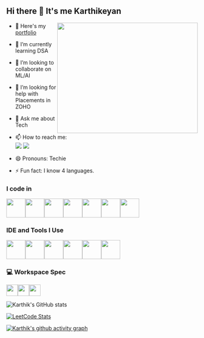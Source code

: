 ## Hi there 👋 It's me Karthikeyan

<img align="right" width="370" height="290" src="https://user-images.githubusercontent.com/74038190/212748842-9fcbad5b-6173-4175-8a61-521f3dbb7514.gif">

- 🔭 Here's my [portfolio](https://kodewithkarthik.github.io/My-Portfolio/)
- 🌱 I’m currently learning DSA
- 👯 I’m looking to collaborate on ML/AI
- 🤔 I’m looking for help with Placements in ZOHO
- 💬 Ask me about Tech
- 📫 How to reach me:
<br /> [<img src="https://img.shields.io/badge/Twitter-1DA1F2?style=for-the-badge&logo=twitter&logoColor=white" />](https://twitter.com/KodeWithKarthik) [<img src="https://img.shields.io/badge/LinkedIn-0077B5?style=for-the-badge&logo=linkedin&logoColor=white" />](https://www.linkedin.com/in/karthikeyan-7680a92b9/)

- 😄 Pronouns: Techie
- ⚡ Fun fact: I know 4 languages.

### I code in

<div style="display: flex; flex-direction: row;">
    <img height="50" width="50" src="https://img.icons8.com/color/48/000000/html-5.png" /> 
    <img height="50" width="50" src="https://img.icons8.com/color/48/000000/css3.png" /> 
    <img height="50" width="50" src="https://img.icons8.com/color/48/000000/javascript.png"/>
    <img height="50" width="50" src="https://img.icons8.com/color/48/000000/react-native.png"/> 
    <img height="50" width="50" src="https://img.icons8.com/color/48/000000/java-coffee-cup-logo.png"/> 
    <img height="50" width="50" src="https://img.icons8.com/color/48/000000/bootstrap.png" /> 
    <img height="50" width="50" src="https://img.icons8.com/color/48/000000/mysql-logo.png"/>
</div>

### IDE and Tools I Use

<div style="display: flex; flex-direction: row;">
    <img height="50" width="50" src="https://img.icons8.com/color/48/000000/visual-studio-code-2019.png"/> 
    <img height="50" width="50" src="https://img.icons8.com/color/50/000000/git.png"/> 
    <img height="50" width="50" src="https://img.icons8.com/dusk/64/000000/anaconda.png"/> 
    <img height="50" src="https://img.icons8.com/officel/480/null/java-eclipse.png"/> 
    <img height="50" width="50" src="https://img.icons8.com/doodle/48/000000/adobe-photoshop.png"/> 
    <img height="50" width="50" src="https://img.icons8.com/color/48/000000/figma--v1.png"/> 
</div>

### 💻 Workspace Spec

<div style="display: flex; flex-direction: row;">
    <img height="30" src="https://img.shields.io/badge/Asus_ROG-Ryzen_7_3750H-ED1C24?style=for-the-badge&logo=amd&logoColor=white"/> 
    <img height="30" src="https://img.shields.io/badge/NVIDIA-GTX_1660ti-76B900?style=for-the-badge&logo=nvidia&logoColor=white"/>  
    <img height="30" src="https://img.shields.io/badge/16GB-RAM-0071C5?style=for-the-badge"/>
</div>

![Karthik's GitHub stats](https://github-readme-stats.vercel.app/api?username=KodeWithKarthik&theme=dark&show_icons=true&&hide=issues,contribs)

[![LeetCode Stats](https://leetcard.jacoblin.cool/KodeWithKarthik?ext=contest&theme=dark)](https://leetcode.com/KodeWithKarthik)

[![Karthik's github activity graph](https://github-readme-activity-graph.vercel.app/graph?username=KodeWithKarthik&bg_color=000000&color=ffffff&line=51f565&point=ffffff&area=true&hide_border=true)](https://github.com/ashutosh00710/github-readme-activity-graph)
